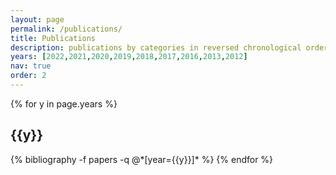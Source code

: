 ```yaml
---
layout: page
permalink: /publications/
title: Publications
description: publications by categories in reversed chronological order. generated by jekyll-scholar.
years: [2022,2021,2020,2019,2018,2017,2016,2013,2012]
nav: true
order: 2
---
```


<div class="publications">

{% for y in page.years %}
  <h2 class="year">{{y}}</h2>
  {% bibliography -f papers -q @*[year={{y}}]* %}
{% endfor %}

</div>
